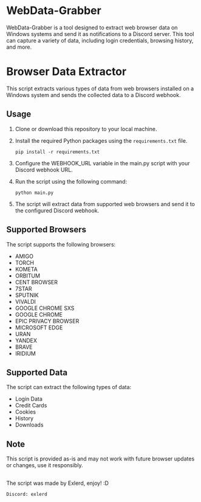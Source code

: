 # WebData-Grabber
WebData-Grabber is a tool designed to extract web browser data on Windows systems and send it as notifications to a Discord server. This tool can capture a variety of data, including login credentials, browsing history, and more.

# Browser Data Extractor

This script extracts various types of data from web browsers installed on a Windows system and sends the collected data to a Discord webhook.

## Usage

1. Clone or download this repository to your local machine.

2. Install the required Python packages using the `requirements.txt` file.
   ```shell
   pip install -r requirements.txt

3. Configure the WEBHOOK_URL variable in the main.py script with your Discord webhook URL.

4. Run the script using the following command:
   ```shell
   python main.py

5. The script will extract data from supported web browsers and send it to the configured Discord webhook.

## Supported Browsers

The script supports the following browsers:

- AMIGO
- TORCH
- KOMETA
- ORBITUM
- CENT BROWSER
- 7STAR
- SPUTNIK
- VIVALDI
- GOOGLE CHROME SXS
- GOOGLE CHROME
- EPIC PRIVACY BROWSER
- MICROSOFT EDGE
- URAN
- YANDEX
- BRAVE
- IRIDIUM

## Supported Data 

The script can extract the following types of data:

- Login Data
- Credit Cards
- Cookies
- History
- Downloads

## Note

This script is provided as-is and may not work with future browser updates or changes, use it responsibly.

## 

The script was made by Exlerd, enjoy! :D

`Discord: exlerd`
